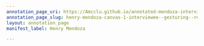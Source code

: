 ```yaml
---
annotation_page_uri: https://Amcclu.github.io/annotated-mendoza-interview/annotations/henry-mendoza-canvas-1-interviewee--gesturing--relating-firsthand-experience--body-language--smiles--nods---reminiscing.json
annotation_page_slug: henry-mendoza-canvas-1-interviewee--gesturing--relating-firsthand-experience--body-language--smiles--nods---reminiscing
layout: annotation_page
manifest_label: Henry Mendoza

---
```

